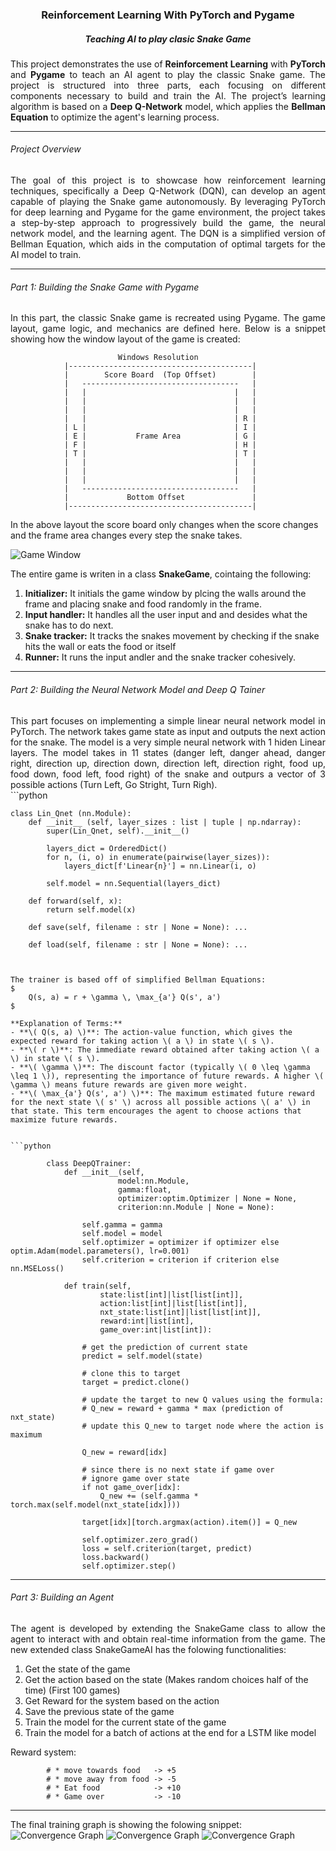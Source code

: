 <div style="text-align: center"><h3>Reinforcement Learning With PyTorch and Pygame</h3></div>
<div style="text-align: center"><h5>Teaching AI to play clasic Snake Game </h5></div> 

<div style="text-align: justify"> 
This project demonstrates the use of <b>Reinforcement Learning</b> with <b>PyTorch</b> and <b>Pygame</b> to teach an AI agent to play the classic Snake game. The project is structured into three parts, each focusing on different components necessary to build and train the AI. The project’s learning algorithm is based on a <b>Deep Q-Network</b> model, which applies the <b>Bellman Equation</b> to optimize the agent's learning process.
</div>
<hr>

<h6>Project Overview</h6>
<div style="text-align: justify">
The goal of this project is to showcase how reinforcement learning techniques, specifically a Deep Q-Network (DQN), can develop an agent capable of playing the Snake game autonomously. By leveraging PyTorch for deep learning and Pygame for the game environment, the project takes a step-by-step approach to progressively build the game, the neural network model, and the learning agent. The DQN is a simplified version of Bellman Equation, which aids in the computation of optimal targets for the AI model to train.
</div>
<hr>

<h6>Part 1: Building the Snake Game with Pygame</h6>
<div style="text-align: justify">
In this part, the classic Snake game is recreated using Pygame. The game layout, game logic, and mechanics are defined here. Below is a snippet showing how the window layout of the game is created:
</div>

                             
                            Windows Resolution
                |-----------------------------------------|
                |        Score Board  (Top Offset)        |
                |   -----------------------------------   |
                |   |                                 |   |
                |   |                                 |   |
                |   |                                 |   |
                |   |                                 | R |
                | L |                                 | I |
                | E |           Frame Area            | G |
                | F |                                 | H |
                | T |                                 | T |
                |   |                                 |   |
                |   |                                 |   |
                |   |                                 |   |
                |   -----------------------------------   |
                |             Bottom Offset               |
                |-----------------------------------------|

In the above layout the score board only changes when the score changes and the frame area changes every step the snake takes.

![Game Window](/img/game_window.png "Game Window")

The entire game is writen in a class **SnakeGame**, cointaing the following:
 1. **Initializer:** It initials the game window by plcing the walls around the frame and placing snake and food randomly in the frame.
 2. **Input handler:** It handles all the user input and and desides what the snake has to do next.
 3. **Snake tracker:** It tracks the snakes movement by checking if the snake hits the wall or eats the food or itself
 4. **Runner:** It runs the input andler and the snake tracker cohesively.
<hr>

<h6>Part 2: Building the Neural Network Model and Deep Q Tainer </h6>
<div style="text-align: justify">
This part focuses on implementing a simple linear neural network model in PyTorch. The network takes game state as input and outputs the next action for the snake. The model is a very simple neural network with 1 hiden Linear layers. The model takes in 11 states (danger left, danger ahead, danger right, direction up, direction down, direction left, direction right, food up, food down, food left, food right) of the snake and outpurs a vector of 3 possible actions (Turn Left, Go Stright, Turn Righ). 
</div>
```python

    class Lin_Qnet (nn.Module):
        def __init__ (self, layer_sizes : list | tuple | np.ndarray):
            super(Lin_Qnet, self).__init__()

            layers_dict = OrderedDict()
            for n, (i, o) in enumerate(pairwise(layer_sizes)):
                layers_dict[f'Linear{n}'] = nn.Linear(i, o)

            self.model = nn.Sequential(layers_dict)

        def forward(self, x):
            return self.model(x)

        def save(self, filename : str | None = None): ...

        def load(self, filename : str | None = None): ...
```


The trainer is based off of simplified Bellman Equations:
$
    Q(s, a) = r + \gamma \, \max_{a'} Q(s', a')
$

**Explanation of Terms:**
- **\( Q(s, a) \)**: The action-value function, which gives the expected reward for taking action \( a \) in state \( s \).
- **\( r \)**: The immediate reward obtained after taking action \( a \) in state \( s \).
- **\( \gamma \)**: The discount factor (typically \( 0 \leq \gamma \leq 1 \)), representing the importance of future rewards. A higher \( \gamma \) means future rewards are given more weight.
- **\( \max_{a'} Q(s', a') \)**: The maximum estimated future reward for the next state \( s' \) across all possible actions \( a' \) in that state. This term encourages the agent to choose actions that maximize future rewards.


```python

        class DeepQTrainer:
            def __init__(self, 
                        model:nn.Module, 
                        gamma:float, 
                        optimizer:optim.Optimizer | None = None, 
                        criterion:nn.Module | None = None):

                self.gamma = gamma
                self.model = model
                self.optimizer = optimizer if optimizer else optim.Adam(model.parameters(), lr=0.001)
                self.criterion = criterion if criterion else nn.MSELoss()

            def train(self, 
                    state:list[int]|list[list[int]], 
                    action:list[int]|list[list[int]], 
                    nxt_state:list[int]|list[list[int]], 
                    reward:int|list[int], 
                    game_over:int|list[int]):

                # get the prediction of current state
                predict = self.model(state)

                # clone this to target
                target = predict.clone()

                # update the target to new Q values using the formula:
                # Q_new = reward + gamma * max (prediction of nxt_state)
                # update this Q_new to target node where the action is maximum

                Q_new = reward[idx]

                # since there is no next state if game over
                # ignore game over state
                if not game_over[idx]:
                    Q_new += (self.gamma * torch.max(self.model(nxt_state[idx])))

                target[idx][torch.argmax(action).item()] = Q_new

                self.optimizer.zero_grad()
                loss = self.criterion(target, predict)
                loss.backward()
                self.optimizer.step()

```
<hr>


<h6>Part 3: Building an Agent</h6>
<div style="text-align: justify">
The agent is developed by extending the SnakeGame class to allow the agent to interact with and obtain real-time information from the game. The new extended class SnakeGameAI has the folowing functionalities:
</div>

1. Get the state of the game 
2. Get the action based on the state (Makes random choices half of the time) (First 100 games)
3. Get Reward for the system based on the action
4. Save the previous state of the game 
5. Train the model for the current state of the game
6. Train the model for a batch of actions at the end for a LSTM like model 

Reward system:

            # * move towards food   -> +5
            # * move away from food -> -5
            # * Eat food            -> +10
            # * Game over           -> -10

<hr>

The final training graph is showing the folowing snippet:
![Convergence Graph](img/convergence_graph_1.png "Convergence Graph")
![Convergence Graph](img/convergence_graph_2.png "Convergence Graph")
![Convergence Graph](img/convergence_graph_3.png "Convergence Graph")